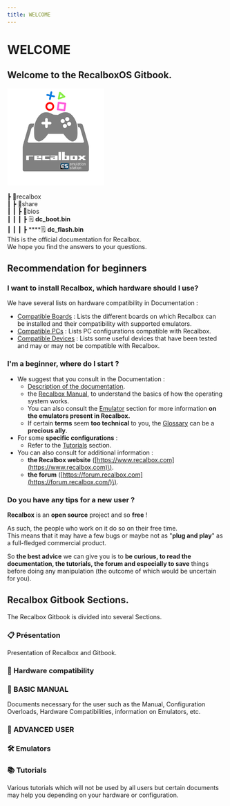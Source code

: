 ```yaml
---
title: WELCOME
---
```


# WELCOME

## Welcome to the RecalboxOS Gitbook.

![](image%20%28111%29.png)

┣ 📁recalbox  
┃ ┣ 📁share  
┃ ┃ ┣ 📁bios  
┃ ┃ ┃ ┣ 🗒 **dc\_boot.bin**  
┃ ┃ ┃ ┣ \*\*\*\*🗒 **dc\_flash.bin**  
This is the official documentation for Recalbox.  
We hope you find the answers to your questions.

## Recommendation for beginners

### I want to install Recalbox, which hardware should I use?

We have several lists on hardware compatibility in Documentation :

* [Compatible Boards](/hardware-compatibility/emulators-compatibility) : Lists the different boards on which Recalbox can be installed and their compatibility with supported emulators. 
* [Compatible PCs](/hardware-compatibility/compatible-pcs) : Lists PC configurations compatible with Recalbox. 
* [Compatible Devices](/hardware-compatibility/compatible-devices) : Lists some useful devices that have been tested and may or may not be compatible with Recalbox.



### I'm a beginner, where do I start ?

* We suggest that you consult in the Documentation :
  * [Description of the documentation](/).
  * the [Recalbox Manual](/basic-manual/getting-started), to understand the basics of how the operating system works.
  * You can also consult the [Emulator](/emulators/arcade) section for more information **on the emulators present in Recalbox.**
  * If certain **terms** seem **too technical** to you, the [Glossary](/basic-manual/glossary) can be a **precious ally**. 
* For some **specific configurations** :
  * Refer to the [Tutorials](https://recalbox.gitbook.io/tutorials/) section. 
* You can also consult for additional information :
  * **the Recalbox website** \([https://www.recalbox.com](https://www.recalbox.com)\).
  * **the forum** \([https://forum.recalbox.com](https://forum.recalbox.com/)\).



### Do you have any tips for a new user ?

**Recalbox** is an **open source** project and so **free** !

As such, the people who work on it do so on their free time.  
This means that it may have a few bugs or maybe not as "**plug and play**" as a full-fledged commercial product.

So **the best advice** we can give you is to **be curious, to read the documentation, the tutorials, the forum and especially to save** things before doing any manipulation \(the outcome of which would be uncertain for you\).

## Recalbox Gitbook Sections.

The Recalbox Gitbook is divided into several Sections.



### 📋 Présentation

Presentation of Recalbox and Gitbook.



### 🔧 Hardware compatibility 

### 📔 BASIC MANUAL

Documents necessary for the user such as the Manual, Configuration Overloads, Hardware Compatibilities, information on Emulators, etc.



### 🔨 ADVANCED USER



### 🛠️ Emulators



### 📚 Tutorials

Various tutorials which will not be used by all users but certain documents may help you depending on your hardware or configuration.

